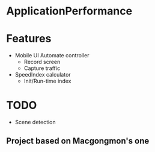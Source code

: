 # ApplicationPerformance

# Features
- Mobile UI Automate controller
  - Record screen
  - Capture traffic
- SpeedIndex calculator
  - Init/Run-time index

# TODO
- Scene detection

## Project based on Macgongmon's one
